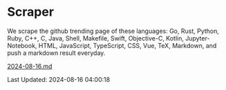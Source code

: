 # Scraper

We scrape the github trending page of these languages: Go, Rust, Python, Ruby, C++, C, Java, Shell, Makefile, Swift, Objective-C, Kotlin, Jupyter-Notebook, HTML, JavaScript, TypeScript, CSS, Vue, TeX, Markdown, and push a markdown result everyday.

[2024-08-16.md](https://github.com/yangwenmai/github-trending-backup/blob/master/2024-08-16.md)

Last Updated: 2024-08-16 04:00:18